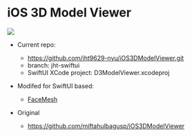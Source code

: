 # iOS 3D Model Viewer

![](preview.gif)

- Current repo:

  - https://github.com/jht9629-nyu/iOS3DModelViewer.git
  - branch: jht-swiftui
  - SwiftUI XCode project: D3ModelViewer.xcodeproj

- Modifed for SwiftUI based:

  - [FaceMesh](https://github.com/mobilelabclass-itp/07-FaceMesh)

- Original
  - https://github.com/miftahulbagusp/iOS3DModelViewer
